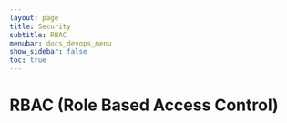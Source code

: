 ```yaml
---
layout: page
title: Security
subtitle: RBAC
menubar: docs_devops_menu
show_sidebar: false
toc: true
---
```


# RBAC (Role Based Access Control)
